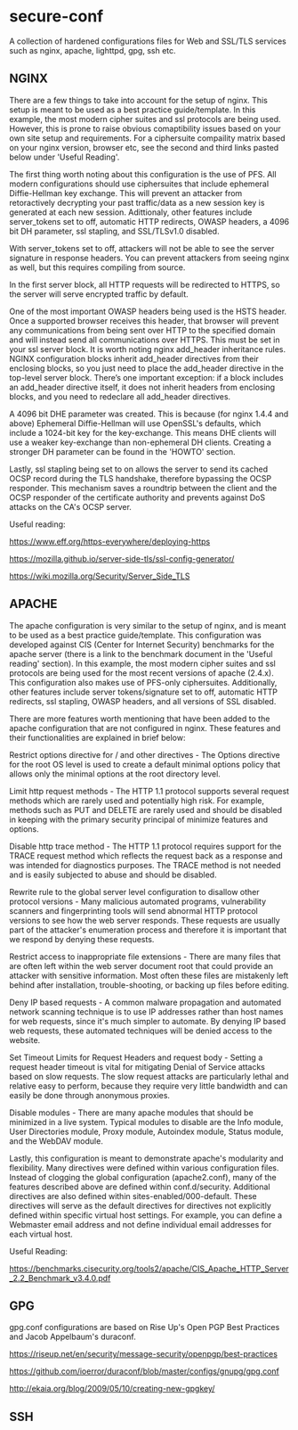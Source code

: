 # secure-conf
A collection of hardened configurations files for Web and SSL/TLS services such as nginx, apache, lighttpd, gpg, ssh etc.

## NGINX

There are a few things to take into account for the setup of nginx. This setup is meant to be used as a best practice guide/template. In this example, the most modern cipher suites and ssl protocols are being used. However, this is prone to raise obvious comaptibility issues based on your own site setup and requirements. For a ciphersuite compaility matrix based on your nginx version, browser etc, see the second and third links pasted below under 'Useful Reading'. 

The first thing worth noting about this configuration is the use of PFS. All modern configurations should use ciphersuites that include ephemeral Diffie-Hellman key exchange. This will prevent an attacker from retoractively decrypting your past traffic/data as a new session key is generated at each new session. Adittionaly, other features include server_tokens set to off, automatic HTTP redirects, OWASP headers, a 4096 bit DH parameter, ssl stapling, and SSL/TLSv1.0 disabled. 

With server_tokens set to off, attackers will not be able to see the server signature in response headers. You can prevent attackers from seeing nginx as well, but this requires compiling from source. 

In the first server block, all HTTP requests will be redirected to HTTPS, so the server will serve encrypted traffic by default. 

One of the most important OWASP headers being used is the HSTS header. Once a supported browser receives this header, that browser will prevent any communications from being sent over HTTP to the specified domain and will instead send all communications over HTTPS. This must be set in your ssl server block. It is worth noting nginx add_header inheritance rules. NGINX configuration blocks inherit add_header directives from their enclosing blocks, so you just need to place the add_header directive in the top-level server block. There’s one important exception: if a block includes an add_header directive itself, it does not inherit headers from enclosing blocks, and you need to redeclare all add_header directives. 

A 4096 bit DHE parameter was created. This is because (for nginx 1.4.4 and above) Ephemeral Diffie-Hellman will use OpenSSL's defaults, which include a 1024-bit key for the key-exchange. This means DHE clients will use a weaker key-exchange than non-ephemeral DH clients. Creating a stronger DH parameter can be found in the 'HOWTO' section. 

Lastly, ssl stapling being set to on allows the server to send its cached OCSP record during the TLS handshake, therefore bypassing the OCSP responder. This mechanism saves a roundtrip between the client and the OCSP responder of the certificate authority and prevents against DoS attacks on the CA's OCSP server. 

Useful reading:

https://www.eff.org/https-everywhere/deploying-https

https://mozilla.github.io/server-side-tls/ssl-config-generator/

https://wiki.mozilla.org/Security/Server_Side_TLS

## APACHE

The apache configuration is very similar to the setup of nginx, and is meant to be used as a best practice guide/template. This configuration was developed against CIS (Center for Internet Security) benchmarks for the apache server (there is a link to the benchmark document in the 'Useful reading' section). In this example, the most modern cipher suites and ssl protocols are being used for the most recent versions of apache (2.4.x). This configuration also makes use of PFS-only ciphersuites. Additionally, other features include server tokens/signature set to off, automatic HTTP redirects, ssl stapling, OWASP headers, and all versions of SSL disabled.

There are more features worth mentioning that have been added to the apache configuration that are not configured in nginx. These features and their functionalities are explained in brief below:

Restrict options directive for / and other directives - The	Options directive	for	the	root	OS	level	is	used	to	create	a default	minimal	options	policy	that	allows	only	the	minimal	options	at	the	root	directory	level.	

Limit http request methods - The HTTP	1.1	protocol supports	several	request	methods	which are	rarely used	and	potentially	high risk.	For	example, methods such as PUT and DELETE are rarely used and	should be disabled in keeping	with the	primary	security principal of minimize features and options.	

Disable http trace method - The HTTP 1.1 protocol requires support for the TRACE request method which reflects the request back as a response and was intended for diagnostics purposes. The TRACE method is not needed and is easily subjected to abuse and should be disabled.

Rewrite	rule	to	the	global	server	level	configuration	to	disallow	other	protocol	versions - Many malicious automated programs, vulnerability scanners and fingerprinting tools will send abnormal HTTP protocol versions to see how the web server responds. These requests are usually part of the attacker's enumeration process and therefore it is important that we respond by denying these requests.

Restrict	access	to	inappropriate	file	extensions - There are many files that are often left within the web server document root that could provide an attacker with sensitive information. Most often these files are mistakenly left behind after installation, trouble-shooting, or backing up files before editing.

Deny IP based requests - A common malware propagation and automated network scanning technique is to use IP addresses rather than host names for web requests, since it's much simpler to automate. By denying IP based web requests, these automated techniques will be denied access to the website. 

Set	Timeout	Limits for	Request	Headers and request body - Setting a request header timeout is vital for mitigating Denial of Service attacks based on slow requests. The slow request attacks are particularly lethal and relative easy to perform, because they require very little bandwidth and can easily be done through anonymous proxies. 

Disable modules - There are many apache modules that should be minimized in a live system. Typical modules to disable are the Info module, User Directories module, Proxy module, Autoindex module, Status module, and the WebDAV module. 

Lastly, this configuration is meant to demonstrate apache's modularity and flexibility. Many directives were defined within various configuration files. Instead of clogging the global configuration (apache2.conf), many of the features described above are defined within conf.d/security. Additional directives are also defined within sites-enabled/000-default. These directives will serve as the default directives for directives not explicitly defined within specific virtual host settings. For example, you can define a Webmaster email address and not define individual email addresses for each virtual host. 

Useful Reading:

https://benchmarks.cisecurity.org/tools2/apache/CIS_Apache_HTTP_Server_2.2_Benchmark_v3.4.0.pdf

## GPG

gpg.conf configurations are based on Rise Up's Open PGP Best Practices and Jacob Appelbaum's duraconf. 

https://riseup.net/en/security/message-security/openpgp/best-practices

https://github.com/ioerror/duraconf/blob/master/configs/gnupg/gpg.conf

http://ekaia.org/blog/2009/05/10/creating-new-gpgkey/

## SSH




